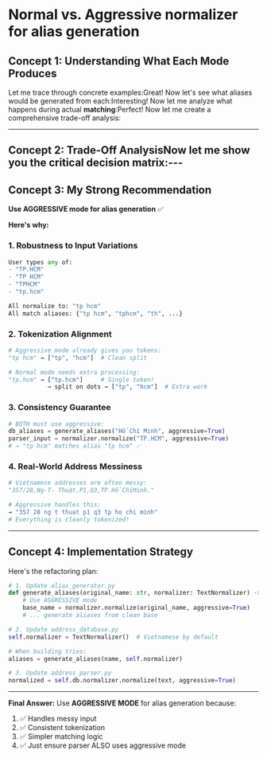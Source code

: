 # Normal vs. Aggressive normalizer for alias generation

## **Concept 1: Understanding What Each Mode Produces**

Let me trace through concrete examples:Great! Now let's see what aliases would be generated from each:Interesting! Now let me analyze what happens during actual **matching**:Perfect! Now let me create a comprehensive trade-off analysis:

---

## **Concept 2: Trade-Off Analysis**Now let me show you the **critical decision matrix**:---

## **Concept 3: My Strong Recommendation**

**Use AGGRESSIVE mode for alias generation** ✅

**Here's why:**

### **1. Robustness to Input Variations**
```python
User types any of:
- "TP.HCM"
- "TP HCM"  
- "TPHCM"
- "tp.hcm"

All normalize to: "tp hcm"
All match aliases: {"tp hcm", "tphcm", "th", ...}
```

### **2. Tokenization Alignment**
```python
# Aggressive mode already gives you tokens:
"tp hcm" → ["tp", "hcm"]  # Clean split

# Normal mode needs extra processing:
"tp.hcm" → ["tp.hcm"]     # Single token!
           → split on dots → ["tp", "hcm"]  # Extra work
```

### **3. Consistency Guarantee**
```python
# BOTH must use aggressive:
db_aliases = generate_aliases("Hồ Chí Minh", aggressive=True)
parser_input = normalizer.normalize("TP.HCM", aggressive=True)
# → "tp hcm" matches alias "tp hcm" ✅
```

### **4. Real-World Address Messiness**
```python
# Vietnamese addresses are often messy:
"357/28,Ng-T- Thuật,P1,Q3,TP.HồChíMinh."

# Aggressive handles this:
→ "357 28 ng t thuat p1 q3 tp ho chi minh"
# Everything is cleanly tokenized!
```

---

## **Concept 4: Implementation Strategy**

Here's the refactoring plan:

```python
# 1. Update alias_generator.py
def generate_aliases(original_name: str, normalizer: TextNormalizer) -> Set[str]:
    # Use AGGRESSIVE mode
    base_name = normalizer.normalize(original_name, aggressive=True)
    # ... generate aliases from clean base

# 2. Update address_database.py
self.normalizer = TextNormalizer()  # Vietnamese by default

# When building tries:
aliases = generate_aliases(name, self.normalizer)

# 3. Update address_parser.py  
normalized = self.db.normalizer.normalize(text, aggressive=True)
```

---

**Final Answer:** Use **AGGRESSIVE MODE** for alias generation because:
1. ✅ Handles messy input
2. ✅ Consistent tokenization
3. ✅ Simpler matching logic
4. ✅ Just ensure parser ALSO uses aggressive mode
